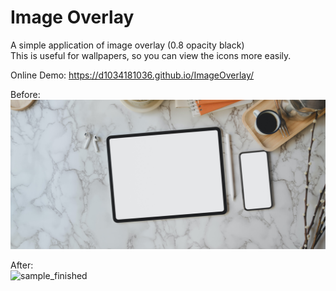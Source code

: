 # Image Overlay

A simple application of image overlay (0.8 opacity black)  
This is useful for wallpapers, so you can view the icons more easily.  
  
Online Demo: https://d1034181036.github.io/ImageOverlay/  
  
Before:  
![sample_img](img/sample.jpg)

After:  
![sample_finished](img/sample_finished.jpg)